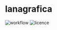 # lanagrafica
![workflow](https://img.shields.io/github/workflow/status/riccardocinti/lanagrafica/Rust/main)
![licence](https://img.shields.io/github/license/riccardocinti/lanagrafica)

